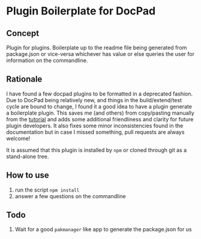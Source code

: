 
Plugin Boilerplate for DocPad
=============================

Concept
-------

Plugin for plugins. Boilerplate up to the readme file being generated from package.json or vice-versa whichever has value or else queries the user for information on the commandline.


Rationale
---------

I have found a few docpad plugins to be formatted in a deprecated fashion. Due to DocPad being relatively new, and things in the build/extend/test cycle are bound to change, I found it a good idea to have a plugin generate a boilerplate plugin. This saves me (and others) from copy/pasting manually from the [tutorial](http://bevry.me/learn/docpad-plugin-write) and adds some additional friendliness and clarity for future plugin developers. It also fixes some minor inconsistencies found in the documentation but in case I missed something, pull requests are always welcome!

It is assumed that this plugin is installed by `npm` or cloned through git as a stand-alone tree.

How to use
----------

1. run the script `npm install`
2. answer a few questions on the commandline

Todo
----

1. Wait for a good `pakmanager` like app to generate the package.json for us
